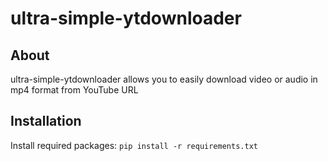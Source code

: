 # ultra-simple-ytdownloader
## About
ultra-simple-ytdownloader allows you to easily download video or audio in mp4 format from YouTube URL
## Installation
Install required packages: `pip install -r requirements.txt`
